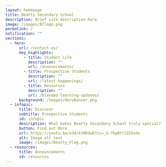 ```yaml
---
layout: homepage
title: Beatty Secondary School
description: Brief site description here
image: /images/BTlogo.png
permalink: /
notification: ""
sections:
  - hero:
      url: /contact-us/
      key_highlights:
        - title: Student Life
          description: ""
          url: /announcements/
        - title: Prospective Students
          description: ""
          url: /latest-happenings/
        - title: Resources
          description: ""
          url: /blended-learning-updates/
      background: /images/HeroBanner.png
  - infopic:
      title: Discover
      subtitle: Prospective Students
      id: infopic
      description: What makes Beatty Secondary School truly special?
      button: Find out More
      url: https://youtu.be/o34rktMO3wQ?si=_G-76pBttlG5Xo4n
      alt: Image alt text
      image: /images/Beatty_Flag.png
  - resources:
      title: Announcements
      id: resources
---
```

